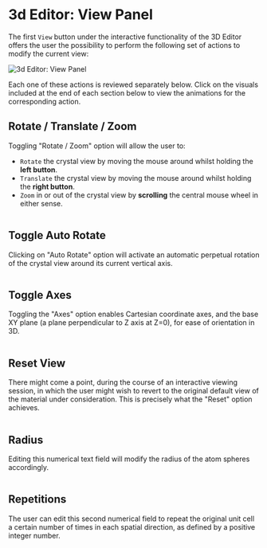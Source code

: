 # 3d Editor: View Panel

The first `View` button <i class="zmdi zmdi-eye zmdi-hc-border"></i> under the interactive functionality of the 3D Editor offers the user the possibility to perform the following set of actions to modify the current view: 

![3d Editor: View Panel](../../images/materials-designer/view-features-viewer.png "3d Editor: View Panel")
 
Each one of these actions is reviewed separately below. Click on the visuals included at the end of each section below to view the animations for the corresponding action.    
 
## Rotate / Translate / Zoom

Toggling "Rotate / Zoom" option will allow the user to:

- `Rotate` the crystal view by moving the mouse around whilst holding the **left button**.
- `Translate` the crystal view by moving the mouse around whilst holding the **right button**.
- `Zoom` in or out of the crystal view by **scrolling** the central mouse wheel in either sense.

<img data-gifffer="/images/materials-designer/ViewerViewZoom.gif" />

## Toggle Auto Rotate

Clicking on "Auto Rotate" option will activate an automatic perpetual rotation of the crystal view around its current vertical axis.

<img data-gifffer="/images/materials-designer/ViewerViewAuto.gif" />

## Toggle Axes

Toggling the "Axes" option enables Cartesian coordinate axes, and the base XY plane (a plane perpendicular to Z axis at Z=0), for ease of orientation in 3D.

<img data-gifffer="/images/materials-designer/ViewerViewAxes.gif" />

## Reset View

There might come a point, during the course of an interactive viewing session, in which the user might wish to revert to the original default view of the material under consideration. This is precisely what the "Reset" option achieves.

<img data-gifffer="/images/materials-designer/ViewerViewReset.gif" />

## Radius

Editing this numerical text field will modify the radius of the atom spheres accordingly.

<img data-gifffer="/images/materials-designer/ViewerViewRadius.gif" />
  
## Repetitions

The user can edit this second numerical field to repeat the original unit cell a certain number of times in each spatial direction, as defined by a positive integer number. 

<img data-gifffer="/images/materials-designer/ViewerViewRepetitions.gif" />
